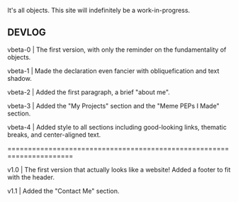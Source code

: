 It's all objects. This site will indefinitely be a work-in-progress.

## DEVLOG
vbeta-0 | The first version, with only the reminder on the fundamentality of objects.

vbeta-1 | Made the declaration even fancier with obliquefication and text shadow.

vbeta-2 | Added the first paragraph, a brief "about me".

vbeta-3 | Added the "My Projects" section and the "Meme PEPs I Made" section.

vbeta-4 | Added style to all sections including good-looking links, thematic breaks, and center-aligned text.

\======================================================================

v1.0 | The first version that actually looks like a website! Added a footer to fit with the header.

v1.1 | Added the "Contact Me" section.
